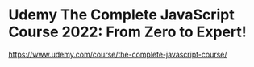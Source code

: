 # Udemy The Complete JavaScript Course 2022: From Zero to Expert!

https://www.udemy.com/course/the-complete-javascript-course/

